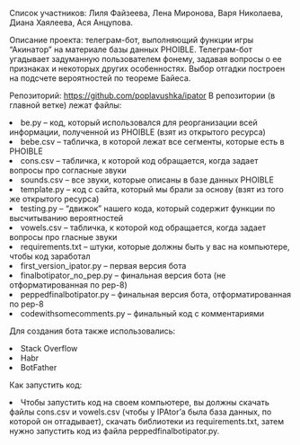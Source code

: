 Список участников: Лиля Файзеева, Лена Миронова, Варя Николаева, Диана Хаялеева, Ася Анцупова.

Описание проекта: телеграм-бот, выполняющий функции игры “Акинатор” на материале базы данных PHOIBLE. Телеграм-бот угадывает задуманную пользователем фонему, задавая вопросы о ее признаках и некоторых других особенностях. Выбор отгадки построен на подсчете вероятностей по теореме Байеса. 

Репозиторий: https://github.com/poplavushka/ipator
В репозитории (в главной ветке) лежат файлы:
<li> be.py – код, который использовался для реорганизации всей информации, полученной из PHOIBLE (взят из открытого ресурса)
<li> bebe.csv – табличка, в которой лежат все сегменты, которые есть в PHOIBLE
<li> cons.csv – табличка, к которой код обращается, когда задает вопросы про согласные звуки
<li> sounds.csv – все звуки, которые описаны в базе данных PHOIBLE
<li> template.py – код с сайта, который мы брали за основу (взят из того же открытого ресурса)
<li> testing.py – “движок” нашего кода, который содержит функции по высчитыванию вероятностей
<li> vowels.csv – табличка, к которой код обращается, когда задает вопросы про гласные звуки
<li> requirements.txt – штуки, которые должны быть у вас на компьютере, чтобы код заработал
<li> first_version_ipator.py – первая версия бота
<li> finalbotipator_no_pep.py – финальная версия бота (не отформатированная по pep-8)
<li> peppedfinalbotipator.py – финальная версия бота, отформатированная по pep-8
<li> codewithsomecomments.py – финальный код с комментариями

Для создания бота также использовались:
<li> Stack Overflow
<li> Habr
<li> BotFather 

Как запустить код:
<li> Чтобы запустить код на своем компьютере, вы должны скачать файлы cons.csv и vowels.csv (чтобы у IPAtor’а была база данных, по которой он отгадывает), скачать библиотеки из requirements.txt, затем нужно запустить код из файла peppedfinalbotipator.py.


